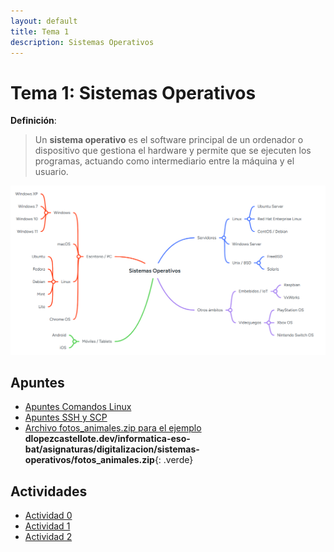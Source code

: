 ```yaml
---
layout: default
title: Tema 1
description: Sistemas Operativos
---
```


# Tema 1: Sistemas Operativos

**Definición**:
> Un **sistema operativo** es el software principal de un ordenador o dispositivo que gestiona el hardware y permite que se ejecuten los programas, actuando como intermediario entre la máquina y el usuario.

![Mapa mental Sistemas Operativos](./mapa_mental_sistemas_operativos.png)

## Apuntes

- [Apuntes Comandos Linux](./apuntes_comandos)
- [Apuntes SSH y SCP](./apuntes_ssh_scp)
- [Archivo fotos_animales.zip para el ejemplo](./fotos_animales.zip) **dlopezcastellote.dev/informatica-eso-bat/asignaturas/digitalizacion/sistemas-operativos/fotos_animales.zip**{: .verde}

## Actividades

- [Actividad 0](./actividad0/)
- [Actividad 1](./actividad1/)
- [Actividad 2](./actividad2/)